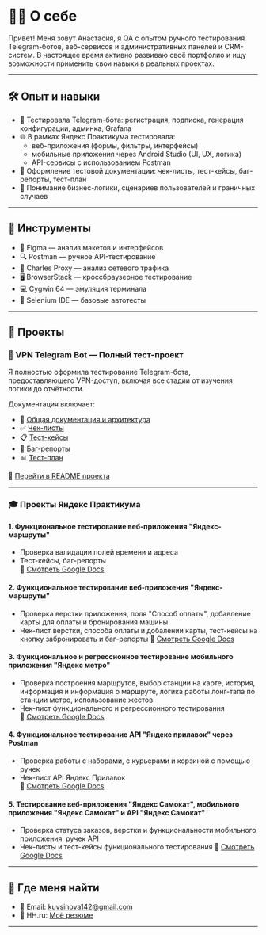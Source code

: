 # 👩‍💻 О себе

Привет! Меня зовут Анастасия, я QA с опытом ручного тестирования Telegram-ботов, веб-сервисов и административных панелей и CRM-систем. В настоящее время активно развиваю своё портфолио и ищу возможности применить свои навыки в реальных проектах.

---

## 🛠 Опыт и навыки

- 📲 Тестировала Telegram-бота: регистрация, подписка, генерация конфигурации, админка, Grafana
- 🌐 В рамках Яндекс Практикума тестировала:
  - веб-приложения (формы, фильтры, интерфейсы)
  - мобильные приложения через Android Studio (UI, UX, логика)
  - API-сервисы с использованием Postman
- 📄 Оформление тестовой документации: чек-листы, тест-кейсы, баг-репорты, тест-план
- 🤝 Понимание бизнес-логики, сценариев пользователей и граничных случаев

---

## 🧰 Инструменты

- 🎨 Figma — анализ макетов и интерфейсов
- 🔍 Postman — ручное API-тестирование
- 🧪 Charles Proxy — анализ сетевого трафика
- 🖥 BrowserStack — кроссбраузерное тестирование
- 💻 Cygwin 64 — эмуляция терминала
- 🐞 Selenium IDE — базовые автотесты

---

## 📌 Проекты

### 🚀 VPN Telegram Bot — Полный тест-проект

Я полностью оформила тестирование Telegram-бота, предоставляющего VPN-доступ, включая все стадии от изучения логики до отчётности.

Документация включает:
- 📄 [Общая документация и архитектура](VPN-bot-in-Telegram/Docs/AppDocumentation.md)
- ✅ [Чек-листы](./VPN-bot-in-Telegram/Checklists/)
- 📋 [Тест-кейсы](./VPN-bot-in-Telegram/TestCases/)
- 🐞 [Баг-репорты](./VPN-bot-in-Telegram/BugReports/)
- 📊 [Тест-план](./VPN-bot-in-Telegram/TestPlan/TestPlan.md)

🔗 [Перейти в README проекта](./VPN-bot-in-Telegram/README.md)

---

### 🎓 Проекты Яндекс Практикума

#### 1. Функциональное тестирование веб-приложения "Яндекс-маршруты"
- Проверка валидации полей времени и адреса
- Тест-кейсы, баг-репорты  
🔗 [Смотреть Google Docs](https://docs.google.com/spreadsheets/d/10Wq81K8Wg8bbS106fisr75MShaj7M0g-MCD9YQNtxPs/edit?gid=1524919368#gid=1524919368)

#### 2. Функциональное тестирование веб-приложения "Яндекс-маршруты"
- Проверка верстки приложения, поля "Способ оплаты", добавление карты для оплаты и бронирования машины
- Чек-лист верстки, способа оплаты и добалении карты, тест-кейсы на кнопку забронировать и баг-репорты
🔗 [Смотреть Google Docs](https://docs.google.com/spreadsheets/d/1s1z-8-S1xBiURdAdXVf5M37LnOka41R-wBMDcxQ9FEw/edit?gid=1567345705#gid=1567345705)

#### 3. Функциональное и регрессионное тестирование мобильного приложения "Яндекс метро"
- Проверка построения маршрутов, выбор станции на карте, история, информация и информация о маршруте, логика работы лонг-тапа по станции метро, использование жестов
- Чек-лист функционального и регрессионного тестирования			
🔗 [Смотреть Google Docs](https://docs.google.com/spreadsheets/d/1YvnNKIF35YB-H382xT-GmR3QXHwKxF9slcS05NMDFgw/edit?gid=899462569#gid=899462569)

#### 4. Функциональное тестирование API "Яндекс прилавок" через Postman
- Проверка работы с наборами, с курьерами и корзиной с помощью ручек
- Чек-лист API Яндекс Прилавок				
🔗 [Смотреть Google Docs](https://docs.google.com/spreadsheets/d/1KOUlMovCfCfH5fcUs_aIZilNpG2fxp9A2ZT1MvRWAH0/edit?gid=2006427015#gid=2006427015)

#### 5. Тестирование веб-приложения "Яндекс Самокат", мобильного приложения "Яндекс Самокат" и API "Яндекс Самокат"
- Проверка статуса заказов, верстки и функциональности мобильного приложения, ручек API
- Чек-листы и тест-кейсы функционального тестирования
🔗 [Смотреть Google Docs](https://docs.google.com/spreadsheets/d/12f-XaF28_NraFq0PjbaFItzVl7CB45ZkD5QNVzcJjbM/edit?gid=943703744#gid=943703744)



---

## 💼 Где меня найти

- 📧 Email: kuvsinova142@gmail.com
- 📌 HH.ru: [Моё резюме](https://hh.ru/resume/...)

---



